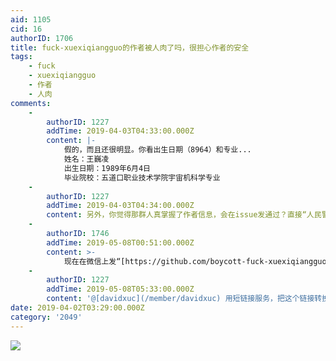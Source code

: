 ```yaml
---
aid: 1105
cid: 16
authorID: 1706
title: fuck-xuexiqiangguo的作者被人肉了吗，很担心作者的安全
tags:
    - fuck
    - xuexiqiangguo
    - 作者
    - 人肉
comments:
    -
        authorID: 1227
        addTime: 2019-04-03T04:33:00.000Z
        content: |-
            假的，而且还很明显。你看出生日期（8964）和专业...  
            姓名：王巍凌  
            出生日期：1989年6月4日  
            毕业院校：五道口职业技术学院宇宙机科学专业
    -
        authorID: 1227
        addTime: 2019-04-03T04:34:00.000Z
        content: 另外，你觉得那群人真掌握了作者信息，会在issue发通过？直接“人民警察”就过去了...
    -
        authorID: 1746
        addTime: 2019-05-08T00:51:00.000Z
        content: >-
            现在在微信上发“[https://github.com/boycott-fuck-xuexiqiangguo/Boycott-Fuck-XueXiQiangGuo”这个网址给别人，别人是收不到的。怀疑是关键词了XUEXIQIANGGUO。](https://github.com/boycott-fuck-xuexiqiangguo/Boycott-Fuck-XueXiQiangGuo”这个网址给别人，别人是收不到的。怀疑是关键词了XUEXIQIANGGUO。)
    -
        authorID: 1227
        addTime: 2019-05-08T05:33:00.000Z
        content: '@[davidxuc](/member/davidxuc) 用短链接服务，把这个链接转换成短链接可破'
date: 2019-04-02T03:29:00.000Z
category: '2049'
---
```


![](https://i.imgur.com/8ZhlCR2.png)
